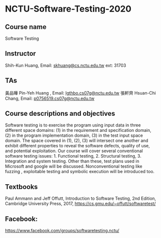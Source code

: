 # NCTU-Software-Testing-2020

## Course name

Software Testing 

## Instructor

Shih-Kun Huang, Email: skhuang@cs.nctu.edu.tw ext: 31703

## TAs

黃品曄 Pin-Yeh Huang , Email: lgthbo.cs07g@nctu.edu.tw
張軒齊 Hsuan-Chi Chang,  Email: p0756519.cs07g@nctu.edu.tw

## Course descriptions and objectives

Software testing is to exercise the program using input data in three different space domains: (1) in the requirement and specification domain, (2) in the program implementation domain, (3) in the test input space domain.  The space covered in (1), (2), (3) will intersect one another and exhibit different properties to reveal the software defects, quality of use, and potential exploitation. Our course will cover several conventional software testing issues: 1. Functional testing, 2. Structural testing, 3. Integration and system testing. Other than these, test plans used in Microsoft and google will be discussed. Nonconventional testing like fuzzing , exploitable testing and symbolic execution will be introduced too.

## Textbooks

Paul Ammann and Jeff Offutt, Introduction to Software Testing, 2nd Edition, Cambridge University Press, 2017, https://cs.gmu.edu/~offutt/softwaretest/

## Facebook:  

https://www.facebook.com/groups/softwaretesting.nctu/
